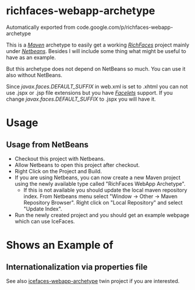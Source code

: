 # richfaces-webapp-archetype
Automatically exported from code.google.com/p/richfaces-webapp-archetype

This is a *[Maven](http://maven.apache.org/)* archetype to easily get a working *[RichFaces](http://www.jboss.org/richfaces)* project mainly under *[Netbeans](http://www.netbeans.org)*. Besides I will include some thing what might be useful to have as an example.

But this archetype does not depend on NetBeans so much. You can use it also without NetBeans. 

Since *javax.faces.DEFAULT_SUFFIX* in web.xml is set to .xhtml you can not use .jspx or .jsp file extensions but you have *[Facelets](http://facelets.dev.java.net/)* support.
If you change *javax.faces.DEFAULT_SUFFIX* to .jspx you will have it.

# Usage
## Usage from NetBeans
  * Checkout this project with Netbeans.
  * Allow Netbeans to open this project after checkout.
  * Right Click on the Project and Build.
  * If you are using Netbeans, you can now create a new Maven project using the newly available type called "RichFaces WebApp Archetype".
    * If this is not available you should update the local maven repository index. From Netbeans menu select "Window -> Other -> Maven Repository Browser". Right click on "Local Repository" and select "Update Index".
  * Run the newly created project and you should get an example webpage which can use IceFaces.

# Shows an Example of
## Internationalization via properties file


See also [icefaces-webapp-archetype](https://github.com/tamastarjanyi/richfaces-webapp-archetype) twin project if you are interested.
